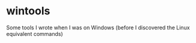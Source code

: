 wintools
========

Some tools I wrote when I was on Windows (before I discovered the Linux equivalent commands)

